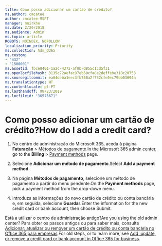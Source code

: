 ```yaml
---
title: Como posso adicionar um cartão de crédito?
ms.author: cmcatee
author: cmcatee-MSFT
manager: mnirkhe
ms.date: 2/20/2018
ms.audience: Admin
ms.topic: article
ROBOTS: NOINDEX, NOFOLLOW
localization_priority: Priority
ms.collection: Adm_O365
ms.custom:
- "432"
- "1500001"
ms.assetid: fbce8401-1a2c-4372-af0b-d855c1cd5f31
ms.openlocfilehash: 3135c72aefac97eb58cfa8e2deffebe318c20753
ms.sourcegitcommit: ea64deba1eec3fb768a2f732cfe0ec79bb03694a
ms.translationtype: HT
ms.contentlocale: pt-PT
ms.lasthandoff: 08/23/2019
ms.locfileid: "36575671"
---
```

# <a name="how-do-i-add-a-credit-card"></a><span data-ttu-id="f6e8d-102">Como posso adicionar um cartão de crédito?</span><span class="sxs-lookup"><span data-stu-id="f6e8d-102">How do I add a credit card?</span></span>

1. <span data-ttu-id="f6e8d-103">No centro de administração do Microsoft 365, aceda à página **Faturação** \> [Métodos de pagamento](https://go.microsoft.com/fwlink/p/?linkid=2018806).</span><span class="sxs-lookup"><span data-stu-id="f6e8d-103">In the Microsoft 365 admin center, go to the **Billing** \> [Payment methods](https://go.microsoft.com/fwlink/p/?linkid=2018806) page.</span></span>

2. <span data-ttu-id="f6e8d-104">Selecione **Adicionar um método de pagamento**.</span><span class="sxs-lookup"><span data-stu-id="f6e8d-104">Select **Add a payment method**.</span></span>

3. <span data-ttu-id="f6e8d-105">Na página **Métodos de pagamento**, selecione um método de pagamento a partir do menu pendente.</span><span class="sxs-lookup"><span data-stu-id="f6e8d-105">On the **Payment methods** page, pick a payment method from the drop-down menu.</span></span>

4. <span data-ttu-id="f6e8d-106">Introduza as informações do novo cartão de crédito ou conta bancária e, em seguida, selecione **Guardar**.</span><span class="sxs-lookup"><span data-stu-id="f6e8d-106">Enter the information for the new credit card or bank account, then choose Submit.</span></span>

<span data-ttu-id="f6e8d-107">Está a utilizar o centro de administração antigo?</span><span class="sxs-lookup"><span data-stu-id="f6e8d-107">Are you using the old admin center?</span></span> <span data-ttu-id="f6e8d-108">Para obter os passos antigos ou para saber mais, consulte [Adicionar, atualizar ou remover um cartão de crédito ou conta bancária no Office 365 para empresas](https://docs.microsoft.com/office365/admin/subscriptions-and-billing/add-update-or-remove-credit-card-or-bank-account).</span><span class="sxs-lookup"><span data-stu-id="f6e8d-108">For old steps, or to learn more, see [Add, update, or remove a credit card or bank account in Office 365 for business](https://docs.microsoft.com/office365/admin/subscriptions-and-billing/add-update-or-remove-credit-card-or-bank-account).</span></span>
